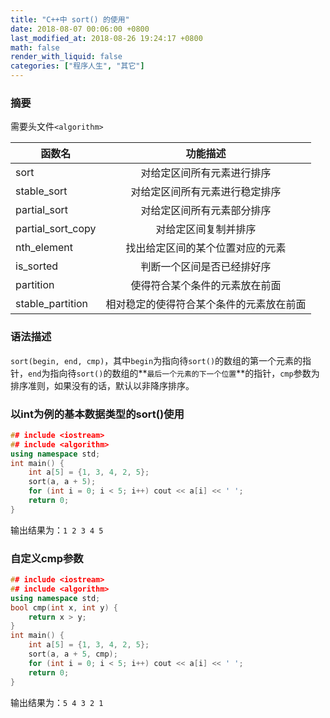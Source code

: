 ```yaml
---
title: "C++中 sort() 的使用"
date: 2018-08-07 00:06:00 +0800
last_modified_at: 2018-08-26 19:24:17 +0800
math: false
render_with_liquid: false
categories: ["程序人生", "其它"]
---
```


### 摘要

需要头文件`<algorithm>`

| 函数名 | 功能描述 |
| ------------- |:-------------:|
| sort | 对给定区间所有元素进行排序 |
| stable_sort | 对给定区间所有元素进行稳定排序 |
| partial_sort | 对给定区间所有元素部分排序 |
| partial_sort_copy | 对给定区间复制并排序 |
| nth_element | 找出给定区间的某个位置对应的元素 |
| is_sorted | 判断一个区间是否已经排好序 |
| partition | 使得符合某个条件的元素放在前面 |
| stable_partition | 相对稳定的使得符合某个条件的元素放在前面 |

### 语法描述

`sort(begin, end, cmp)`，其中`begin`为指向待`sort()`的数组的第一个元素的指针，`end`为指向待`sort()`的数组的**`最后一个元素的下一个位置`**的指针，`cmp`参数为排序准则，如果没有的话，默认以非降序排序。

### 以int为例的基本数据类型的sort()使用

```cpp
## include <iostream>
## include <algorithm>
using namespace std;
int main() {
    int a[5] = {1, 3, 4, 2, 5};
    sort(a, a + 5);
    for (int i = 0; i < 5; i++) cout << a[i] << ' ';
    return 0;
}
```

输出结果为：`1 2 3 4 5 `

### 自定义cmp参数

```cpp
## include <iostream>
## include <algorithm>
using namespace std;
bool cmp(int x, int y) {
    return x > y;
}
int main() {
    int a[5] = {1, 3, 4, 2, 5};
    sort(a, a + 5, cmp);
    for (int i = 0; i < 5; i++) cout << a[i] << ' ';
    return 0;
}
```

输出结果为：`5 4 3 2 1 `

